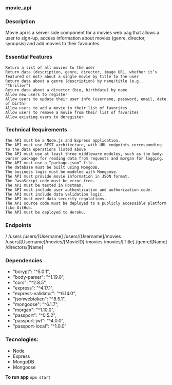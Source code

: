 ### movie_api

### Description

Movie api is a server side component for a movies web pag that allows a user to sign-up, access information about movies (genre, director, synopsis) and add movies to their favourites

### Essential Features

    Return a list of all movies to the user
    Return data (description, genre, director, image URL, whether it’s featured or not) about a single movie by title to the user
    Return data about a genre (description) by name/title (e.g., “Thriller”)
    Return data about a director (bio, birthdate) by name
    Allow new users to register
    Allow users to update their user info (username, password, email, date of birth)
    Allow users to add a movie to their list of favorites
    Allow users to remove a movie from their list of favorites
    Allow existing users to deregister

### Technical Requirements

    The API must be a Node.js and Express application.
    The API must use REST architecture, with URL endpoints corresponding to the data operations listed above
    The API must use at least three middleware modules, such as the body-parser package for reading data from requests and morgan for logging.
    The API must use a “package.json” file.
    The database must be built using MongoDB.
    The business logic must be modeled with Mongoose.
    The API must provide movie information in JSON format.
    The JavaScript code must be error-free.
    The API must be tested in Postman.
    The API must include user authentication and authorization code.
    The API must include data validation logic.
    The API must meet data security regulations.
    The API source code must be deployed to a publicly accessible platform like GitHub.
    The API must be deployed to Heroku.

### Endpoints

/
/users
/users/[Username]
/users/[Username]/movies
/users/[Username]/movies/[MovieID]
/movies
/movies/[Title]
/genre/[Name]
/directors/[Name]

### Dependencies

   - "bcrypt": "^5.0.1",
   - "body-parser": "^1.19.0",
   - "cors": "^2.8.5",
   - "express": "^4.17.1",
   - "express-validator": "^6.14.0",
   - "jsonwebtoken": "^8.5.1",
   - "mongoose": "^6.1.7",
   - "morgan": "^1.10.0",
   - "passport": "^0.5.2",
   - "passport-jwt": "^4.0.0",
   - "passport-local": "^1.0.0"

### Tecnologies:

- Node
- Express
- MongoDB
- Mongoose

**To run app**
`npm start`